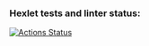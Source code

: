 ### Hexlet tests and linter status:
[![Actions Status](https://github.com/ssvetokot/qa-engineer-project-85/actions/workflows/hexlet-check.yml/badge.svg)](https://github.com/ssvetokot/qa-engineer-project-85/actions)